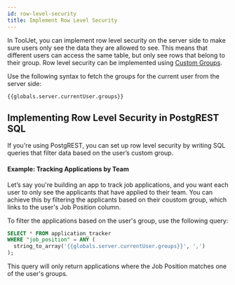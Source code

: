 ```yaml
---
id: row-level-security
title: Implement Row Level Security
---
```


In ToolJet, you can implement row level security on the server side to make sure users only see the data they are allowed to see. This means that different users can access the same table, but only see rows that belong to their group. Row level security can be implemented using [Custom Groups](/docs/user-management/role-based-access/custom-groups/).

Use the following syntax to fetch the groups for the current user from the server side:
```
{{globals.server.currentUser.groups}}
```

## Implementing Row Level Security in PostgREST SQL

If you're using PostgREST, you can set up row level security by writing SQL queries that filter data based on the user’s custom group.

#### Example: Tracking Applications by Team

Let’s say you're building an app to track job applications, and you want each user to only see the applicants that have applied to their team. You can achieve this by filtering the applicants based on their coustom group, which links to the user's Job Position column.

To filter the applications based on the user's group, use the following query:
```sql
SELECT * FROM application_tracker
WHERE "job_position" = ANY (
  string_to_array('{{globals.server.currentUser.groups}}', ',')
);
```

This query will only return applications where the Job Position matches one of the user's groups.